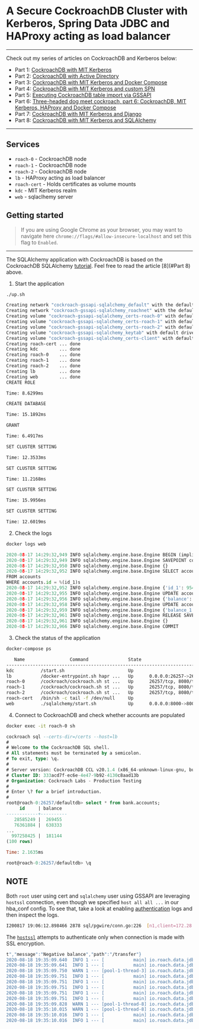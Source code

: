 # A Secure CockroachDB Cluster with Kerberos, Spring Data JDBC and HAProxy acting as load balancer
---

Check out my series of articles on CockroachDB and Kerberos below:

- Part 1: [CockroachDB with MIT Kerberos](https://blog.ervits.com/2020/05/three-headed-dog-meet-cockroach.html)
- Part 2: [CockroachDB with Active Directory](https://blog.ervits.com/2020/06/three-headed-dog-meet-cockroach-part-2.html)
- Part 3: [CockroachDB with MIT Kerberos and Docker Compose](https://blog.ervits.com/2020/07/three-headed-dog-meet-cockroach-part-3.html)
- Part 4: [CockroachDB with MIT Kerberos and custom SPN](https://blog.ervits.com/2020/07/three-headed-dog-meet-cockroach.html)
- Part 5: [Executing CockroachDB table import via GSSAPI](https://blog.ervits.com/2020/07/three-headed-dog-meet-cockroach-part-5.html)
- Part 6: [Three-headed dog meet cockroach, part 6: CockroachDB, MIT Kerberos, HAProxy and Docker Compose](https://blog.ervits.com/2020/08/three-headed-dog-meet-cockroach-part-6.html)
- Part 7: [CockroachDB with MIT Kerberos and Django](https://blog.ervits.com/2020/08/cockroachdb-with-django-and-mit-kerberos.html)
- Part 8: [CockroachDB with MIT Kerberos and SQLAlchemy](https://blog.ervits.com/2020/08/cockroachdb-with-sqlalchemy-and-mit.html)
---

## Services
* `roach-0` - CockroachDB node
* `roach-1` - CockroachDB node
* `roach-2` - CockroachDB node
* `lb` - HAProxy acting as load balancer
* `roach-cert` - Holds certificates as volume mounts
* `kdc` - MIT Kerberos realm
* `web` - sqlaclhemy server

## Getting started
>If you are using Google Chrome as your browser, you may want to navigate here `chrome://flags/#allow-insecure-localhost` and set this flag to `Enabled`.
---

The SQLAlchemy application with CockroachDB is based on the CockroachDB SQLAlchemy [tutorial](https://www.cockroachlabs.com/docs/stable/build-a-python-app-with-cockroachdb-sqlalchemy.html). Feel free to read the article [8](#Part 8) above.

1. Start the application

```bash
./up.sh
```

```bash
Creating network "cockroach-gssapi-sqlalchemy_default" with the default driver
Creating network "cockroach-gssapi-sqlalchemy_roachnet" with the default driver
Creating volume "cockroach-gssapi-sqlalchemy_certs-roach-0" with default driver
Creating volume "cockroach-gssapi-sqlalchemy_certs-roach-1" with default driver
Creating volume "cockroach-gssapi-sqlalchemy_certs-roach-2" with default driver
Creating volume "cockroach-gssapi-sqlalchemy_keytab" with default driver
Creating volume "cockroach-gssapi-sqlalchemy_certs-client" with default driver
Creating roach-cert ... done
Creating kdc        ... done
Creating roach-0    ... done
Creating roach-1    ... done
Creating roach-2    ... done
Creating lb         ... done
Creating web        ... done
CREATE ROLE

Time: 8.6299ms

CREATE DATABASE

Time: 15.1892ms

GRANT

Time: 6.4917ms

SET CLUSTER SETTING

Time: 12.3533ms

SET CLUSTER SETTING

Time: 11.2168ms

SET CLUSTER SETTING

Time: 15.9956ms

SET CLUSTER SETTING

Time: 12.6019ms
```

2. Check the logs

```bash
docker logs web
```

```python
2020-08-17 14:29:32,949 INFO sqlalchemy.engine.base.Engine BEGIN (implicit)
2020-08-17 14:29:32,949 INFO sqlalchemy.engine.base.Engine SAVEPOINT cockroach_restart
2020-08-17 14:29:32,950 INFO sqlalchemy.engine.base.Engine {}
2020-08-17 14:29:32,952 INFO sqlalchemy.engine.base.Engine SELECT accounts.id AS accounts_id, accounts.balance AS accounts_balance
FROM accounts
WHERE accounts.id = %(id_1)s
2020-08-17 14:29:32,952 INFO sqlalchemy.engine.base.Engine {'id_1': 95435663}
2020-08-17 14:29:32,955 INFO sqlalchemy.engine.base.Engine UPDATE accounts SET balance=%(balance)s WHERE accounts.id = %(accounts_id)s
2020-08-17 14:29:32,956 INFO sqlalchemy.engine.base.Engine {'balance': 484504, 'accounts_id': 95435663}
2020-08-17 14:29:32,958 INFO sqlalchemy.engine.base.Engine UPDATE accounts SET balance=(accounts.balance + %(balance_1)s) WHERE accounts.id = %(id_1)s
2020-08-17 14:29:32,959 INFO sqlalchemy.engine.base.Engine {'balance_1': 484503, 'id_1': 756738049}
2020-08-17 14:29:32,961 INFO sqlalchemy.engine.base.Engine RELEASE SAVEPOINT cockroach_restart
2020-08-17 14:29:32,961 INFO sqlalchemy.engine.base.Engine {}
2020-08-17 14:29:32,966 INFO sqlalchemy.engine.base.Engine COMMIT
```

3. Check the status of the application

```bash
docker-compose ps
```

```bash
   Name                 Command               State                                         Ports
----------------------------------------------------------------------------------------------------------------------------------------
kdc          /start.sh                        Up
lb           /docker-entrypoint.sh hapr ...   Up      0.0.0.0:26257->26257/tcp, 5432/tcp, 0.0.0.0:8080->8080/tcp, 0.0.0.0:8081->8081/tcp
roach-0      /cockroach/cockroach.sh st ...   Up      26257/tcp, 8080/tcp
roach-1      /cockroach/cockroach.sh st ...   Up      26257/tcp, 8080/tcp
roach-2      /cockroach/cockroach.sh st ...   Up      26257/tcp, 8080/tcp
roach-cert   /bin/sh -c tail -f /dev/null     Up
web          ./sqlalchemy/start.sh            Up      0.0.0.0:8000->8000/tcp
```

4. Connect to CockroachDB and check whether accounts are populated

```bash
docker exec -it roach-0 sh
```

```sql
cockroach sql --certs-dir=/certs --host=lb
#
# Welcome to the CockroachDB SQL shell.
# All statements must be terminated by a semicolon.
# To exit, type: \q.
#
# Server version: CockroachDB CCL v20.1.4 (x86_64-unknown-linux-gnu, built 2020/07/29 22:56:36, go1.13.9) (same version as client)
# Cluster ID: 333acd7f-ec6e-4e47-9b92-4130c8aad13b
# Organization: Cockroach Labs - Production Testing
#
# Enter \? for a brief introduction.
#
root@roach-0:26257/defaultdb> select * from bank.accounts;
     id     | balance
------------+----------
   28585249 |  269455
   76361884 |  638333
...
  997258425 |  181144
(100 rows)

Time: 2.1635ms

root@roach-0:26257/defaultdb> \q
```

## NOTE
Both `root` user using cert and `sqlalchemy` user using GSSAPI are leveraging `hostssl` connection, even though we specified `host all all ...` in our hba_conf config. To see that, take a look at enabling [authentication](https://www.cockroachlabs.com/docs/stable/query-behavior-troubleshooting.html#authentication-logs) logs and then inspect the logs.

```bash
I200817 19:06:12.898466 2878 sql/pgwire/conn.go:226  [n1,client=172.28.1.7:56844,hostssl,user=sqlalchemy] 14 session terminated; duration: 240.3243ms
```

The [`hostssl`](https://www.postgresql.org/docs/9.5/auth-pg-hba-conf.html) attempts to authenticate only when connection is made with SSL encryption.

```bash
t","message":"Negative balance","path":"/transfer"}
2020-08-18 19:35:09.640  INFO 1 --- [           main] io.roach.data.jdbc.JdbcApplication       : Worker finished - 7 remaining
2020-08-18 19:35:09.641  INFO 1 --- [           main] io.roach.data.jdbc.JdbcApplication       : Worker finished - 6 remaining
2020-08-18 19:35:09.750  WARN 1 --- [pool-1-thread-3] io.roach.data.jdbc.JdbcApplication       : {"timestamp":"2020-08-18T19:35:09.750+0000","status":400,"error":"Bad Request","message":"Negative balance","path":"/transfer"}
2020-08-18 19:35:09.751  INFO 1 --- [           main] io.roach.data.jdbc.JdbcApplication       : Worker finished - 5 remaining
2020-08-18 19:35:09.751  INFO 1 --- [           main] io.roach.data.jdbc.JdbcApplication       : Worker finished - 4 remaining
2020-08-18 19:35:09.751  INFO 1 --- [           main] io.roach.data.jdbc.JdbcApplication       : Worker finished - 3 remaining
2020-08-18 19:35:09.751  INFO 1 --- [           main] io.roach.data.jdbc.JdbcApplication       : Worker finished - 2 remaining
2020-08-18 19:35:09.751  INFO 1 --- [           main] io.roach.data.jdbc.JdbcApplication       : Worker finished - 1 remaining
2020-08-18 19:35:09.828  WARN 1 --- [pool-1-thread-8] io.roach.data.jdbc.JdbcApplication       : {"timestamp":"2020-08-18T19:35:09.827+0000","status":400,"error":"Bad Request","message":"Negative balance","path":"/transfer"}
2020-08-18 19:35:10.015  WARN 1 --- [pool-1-thread-8] io.roach.data.jdbc.JdbcApplication       : {"timestamp":"2020-08-18T19:35:10.015+0000","status":400,"error":"Bad Request","message":"Negative balance","path":"/transfer"}
2020-08-18 19:35:10.016  INFO 1 --- [           main] io.roach.data.jdbc.JdbcApplication       : Worker finished - 0 remaining
2020-08-18 19:35:10.016  INFO 1 --- [           main] io.roach.data.jdbc.JdbcApplication       : All client workers finished but server keeps running. Have a nice day!
```
